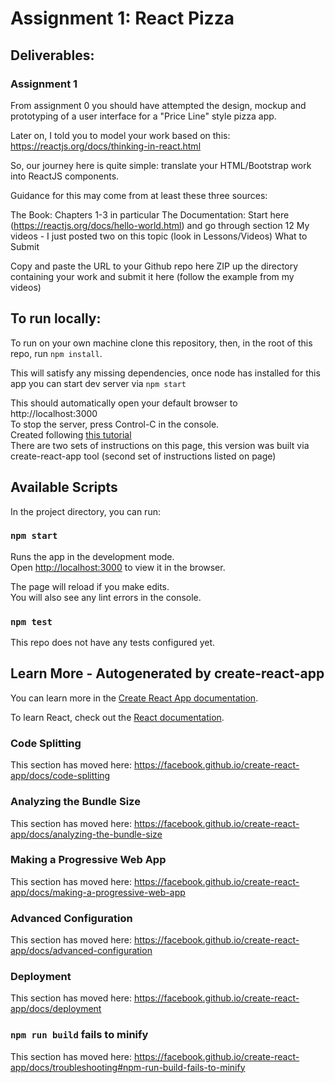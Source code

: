 # Assignment 1: React Pizza

## Deliverables: 

### Assignment 1

From assignment 0 you should have attempted the design, mockup and prototyping of a user interface for a "Price Line" style pizza app.

Later on, I told you to model your work based on this: https://reactjs.org/docs/thinking-in-react.html

So, our journey here is quite simple: translate your HTML/Bootstrap work into ReactJS components.

Guidance for this may come from at least these three sources:

The Book: Chapters 1-3 in particular
The Documentation: Start here (https://reactjs.org/docs/hello-world.html) and go through section 12
My videos - I just posted two on this topic (look in Lessons/Videos)
What to Submit

Copy and paste the URL to your Github repo here
ZIP up the directory containing your work and submit it here (follow the example from my videos)

## To run locally: 

To run on your own machine clone this repository, then, in the root of this repo, run `npm install`. 

This will satisfy any missing dependencies, once node has installed for this app you can start dev server via `npm start`

This should automatically open your default browser to http://localhost:3000<br>
To stop the server, press Control-C in the console.<br>
Created following [this tutorial](https://www.tutorialspoint.com/reactjs/reactjs_environment_setup.htm)<br>
There are two sets of instructions on this page, this version was built via create-react-app tool (second set of instructions listed on page) 

## Available Scripts

In the project directory, you can run:

### `npm start`

Runs the app in the development mode.<br>
Open [http://localhost:3000](http://localhost:3000) to view it in the browser.

The page will reload if you make edits.<br>
You will also see any lint errors in the console.

### `npm test`

This repo does not have any tests configured yet. 



## Learn More - Autogenerated by create-react-app

You can learn more in the [Create React App documentation](https://facebook.github.io/create-react-app/docs/getting-started).

To learn React, check out the [React documentation](https://reactjs.org/).

### Code Splitting

This section has moved here: https://facebook.github.io/create-react-app/docs/code-splitting

### Analyzing the Bundle Size

This section has moved here: https://facebook.github.io/create-react-app/docs/analyzing-the-bundle-size

### Making a Progressive Web App

This section has moved here: https://facebook.github.io/create-react-app/docs/making-a-progressive-web-app

### Advanced Configuration

This section has moved here: https://facebook.github.io/create-react-app/docs/advanced-configuration

### Deployment

This section has moved here: https://facebook.github.io/create-react-app/docs/deployment

### `npm run build` fails to minify

This section has moved here: https://facebook.github.io/create-react-app/docs/troubleshooting#npm-run-build-fails-to-minify
